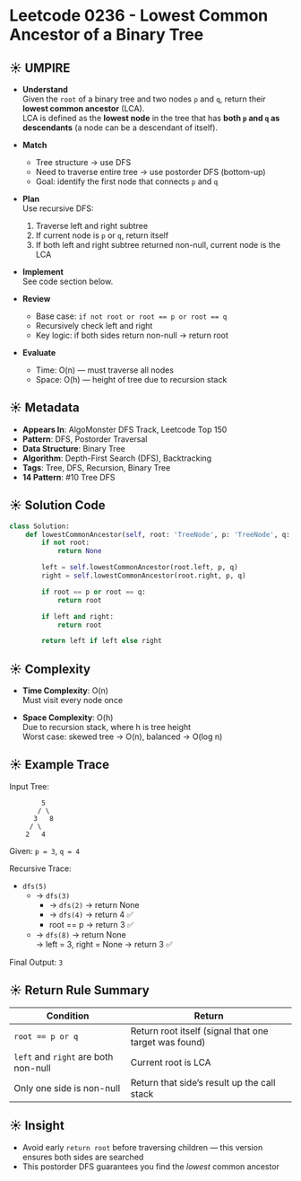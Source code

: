 
# Leetcode 0236 - Lowest Common Ancestor of a Binary Tree

## ☀️ UMPIRE

- **Understand**  
  Given the `root` of a binary tree and two nodes `p` and `q`, return their **lowest common ancestor** (LCA).  
  LCA is defined as the **lowest node** in the tree that has **both `p` and `q` as descendants** (a node can be a descendant of itself).

- **Match**  
  - Tree structure → use DFS  
  - Need to traverse entire tree → use postorder DFS (bottom-up)  
  - Goal: identify the first node that connects `p` and `q`

- **Plan**  
  Use recursive DFS:
  1. Traverse left and right subtree
  2. If current node is `p` or `q`, return itself
  3. If both left and right subtree returned non-null, current node is the LCA

- **Implement**  
  See code section below.

- **Review**  
  - Base case: `if not root or root == p or root == q`
  - Recursively check left and right
  - Key logic: if both sides return non-null → return root

- **Evaluate**  
  - Time: O(n) — must traverse all nodes  
  - Space: O(h) — height of tree due to recursion stack

## ☀️ Metadata

- **Appears In**: AlgoMonster DFS Track, Leetcode Top 150  
- **Pattern**: DFS, Postorder Traversal  
- **Data Structure**: Binary Tree  
- **Algorithm**: Depth-First Search (DFS), Backtracking  
- **Tags**: Tree, DFS, Recursion, Binary Tree  
- **14 Pattern**: #10 Tree DFS


## ☀️ Solution Code

```python
class Solution:
    def lowestCommonAncestor(self, root: 'TreeNode', p: 'TreeNode', q: 'TreeNode') -> 'TreeNode':
        if not root:
            return None

        left = self.lowestCommonAncestor(root.left, p, q)
        right = self.lowestCommonAncestor(root.right, p, q)

        if root == p or root == q:
            return root

        if left and right:
            return root

        return left if left else right
```

## ☀️ Complexity

- **Time Complexity**: O(n)  
  Must visit every node once

- **Space Complexity**: O(h)  
  Due to recursion stack, where h is tree height  
  Worst case: skewed tree → O(n), balanced → O(log n)

## ☀️ Example Trace

Input Tree:

```
        5
       / \
      3   8
     / \
    2   4
```

Given: `p = 3`, `q = 4`

Recursive Trace:

- `dfs(5)`  
  - → `dfs(3)`  
    - → `dfs(2)` → return None  
    - → `dfs(4)` → return 4 ✅  
    - root == p → return 3 ✅  
  - → `dfs(8)` → return None  
  → left = 3, right = None → return 3 ✅

Final Output: `3`

## ☀️ Return Rule Summary

| Condition | Return |
|-----------|--------|
| `root == p or q` | Return root itself (signal that one target was found) |
| `left` and `right` are both non-null | Current root is LCA |
| Only one side is non-null | Return that side’s result up the call stack |

## ☀️ Insight

- Avoid early `return root` before traversing children — this version ensures both sides are searched
- This postorder DFS guarantees you find the *lowest* common ancestor
